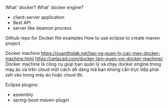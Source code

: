 
What' docker?
What' docker engine?
- client-server application
- Rest API
- server like deamon process


Github repo for Docker file examples
How to use eclipse to create maven project

Docker machine
https://xuanthulab.net/tao-va-quan-ly-cac-may-docker-machine.html
https://uetacad.com/docker-lam-quen-voi-docker-machine/
Docker machine là công cụ giúp bạn quản lý và chạy docker engine trong máy ảo và trên cloud một cách dễ dàng mà bạn không cần trực tiếp phải ssh vào trong máy ảo hoặc cloud đó.


Eclipse plugins:
- assembly
- spring-boot-maven-plugin